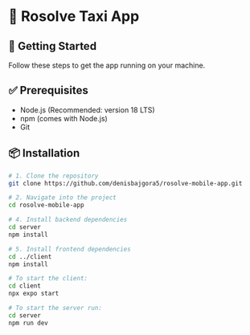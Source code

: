 # 📱 Rosolve Taxi App 

## 🚀 Getting Started

Follow these steps to get the app running on your machine.

## ✅ Prerequisites

- Node.js (Recommended: version 18 LTS)
- npm (comes with Node.js)
- Git

## 📦 Installation

```bash
# 1. Clone the repository
git clone https://github.com/denisbajgora5/rosolve-mobile-app.git

# 2. Navigate into the project
cd rosolve-mobile-app

# 4. Install backend dependencies
cd server
npm install

# 5. Install frontend dependencies
cd ../client
npm install

# To start the client: 
cd client
npx expo start

# To start the server run:
cd server
npm run dev 
